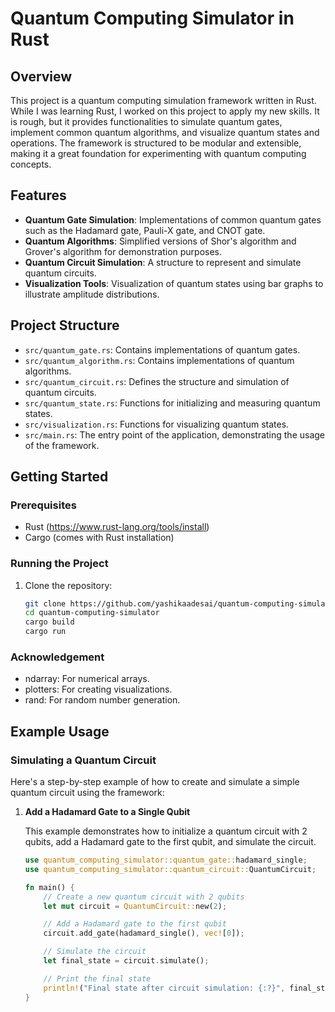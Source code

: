 # Quantum Computing Simulator in Rust

## Overview

This project is a quantum computing simulation framework written in Rust. While I was learning Rust, I worked on this project to apply my new skills. It is rough, but it provides functionalities to simulate quantum gates, implement common quantum algorithms, and visualize quantum states and operations. The framework is structured to be modular and extensible, making it a great foundation for experimenting with quantum computing concepts.

## Features

- **Quantum Gate Simulation**: Implementations of common quantum gates such as the Hadamard gate, Pauli-X gate, and CNOT gate.
- **Quantum Algorithms**: Simplified versions of Shor's algorithm and Grover's algorithm for demonstration purposes.
- **Quantum Circuit Simulation**: A structure to represent and simulate quantum circuits.
- **Visualization Tools**: Visualization of quantum states using bar graphs to illustrate amplitude distributions.

## Project Structure

- `src/quantum_gate.rs`: Contains implementations of quantum gates.
- `src/quantum_algorithm.rs`: Contains implementations of quantum algorithms.
- `src/quantum_circuit.rs`: Defines the structure and simulation of quantum circuits.
- `src/quantum_state.rs`: Functions for initializing and measuring quantum states.
- `src/visualization.rs`: Functions for visualizing quantum states.
- `src/main.rs`: The entry point of the application, demonstrating the usage of the framework.

## Getting Started

### Prerequisites

- Rust (https://www.rust-lang.org/tools/install)
- Cargo (comes with Rust installation)

### Running the Project

1. Clone the repository:
   ```sh
   git clone https://github.com/yashikaadesai/quantum-computing-simulator.git
   cd quantum-computing-simulator
   cargo build
   cargo run

### Acknowledgement

- ndarray: For numerical arrays.
- plotters: For creating visualizations.
- rand: For random number generation.

## Example Usage

### Simulating a Quantum Circuit

Here's a step-by-step example of how to create and simulate a simple quantum circuit using the framework:

1. **Add a Hadamard Gate to a Single Qubit**

   This example demonstrates how to initialize a quantum circuit with 2 qubits, add a Hadamard gate to the first qubit, and simulate the circuit.

   ```rust
   use quantum_computing_simulator::quantum_gate::hadamard_single;
   use quantum_computing_simulator::quantum_circuit::QuantumCircuit;

   fn main() {
       // Create a new quantum circuit with 2 qubits
       let mut circuit = QuantumCircuit::new(2);

       // Add a Hadamard gate to the first qubit
       circuit.add_gate(hadamard_single(), vec![0]);

       // Simulate the circuit
       let final_state = circuit.simulate();

       // Print the final state
       println!("Final state after circuit simulation: {:?}", final_state);
   }
